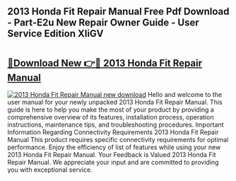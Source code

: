 ## 2013 Honda Fit Repair Manual Free Pdf Download - Part-E2u New Repair Owner Guide - User Service Edition XIiGV

# <h2><a href="http://bc40815.oget.top/?id=2013+Honda+Fit+Repair+Manual">🔗Download New 👉🔴 2013 Honda Fit Repair Manual</a></h2>

[![2013 Honda Fit Repair Manual new download](https://i.imgur.com/5g1atiW.png)](http://bc40815.oget.top/?id=2013+Honda+Fit+Repair+Manual)
Hello and welcome to the user manual for your newly unpacked 2013 Honda Fit Repair Manual. This guide is here to help you make the most of your product by providing a comprehensive overview of its features, installation process, operation instructions, maintenance tips, and troubleshooting procedures. Important Information Regarding Connectivity Requirements 2013 Honda Fit Repair Manual This product requires specific connectivity requirements for optimal performance. Enjoy the efficiency of list of features while using your new 2013 Honda Fit Repair Manual. Your Feedback is Valued 2013 Honda Fit Repair Manual. We appreciate your input and are committed to providing you with exceptional service.
